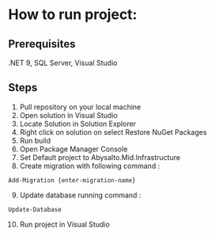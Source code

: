 # How to run project:

## Prerequisites
.NET 9, SQL Server, Visual Studio

## Steps
1. Pull repository on your local machine
2. Open solution in Visual Studio
3. Locate Solution in Solution Explorer
4. Right click on solution on select Restore NuGet Packages
5. Run build
6. Open Package Manager Console
7. Set Default project to Abysalto.Mid.Infrastructure
8. Create migration with following command :
```
Add-Migration {enter-migration-name}
```
9. Update database running command :
```
Update-Database
```
10. Run project in Visual Studio
